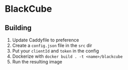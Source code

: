 # BlackCube
## Building
1. Update Caddyfile to preference
2. Create a `config.json` file in the `src` dir
3. Put your `clientId` and `token` in the config
4. Dockerize with `docker build . -t <name>/blackcube`
5. Run the resulting image